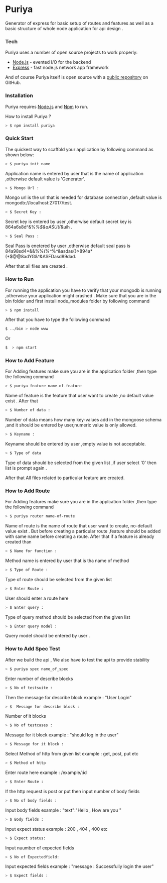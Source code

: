 # Puriya

Generator of express for basic setup of routes and features as well as a basic structure of whole node application for api design .

### Tech

Puriya uses a number of open source projects to work properly:


* [Node.js](https://www.nodejs.org) - evented I/O for the backend
* [Express](https://www.expressjs.com)  - fast node.js network app framework 


And of course Puriya  itself is open source with a [public repository](https://github.com/sudofy/puriya)
 on GitHub.

### Installation

Puriya requires [Node.js](https://nodejs.org/) and  [Npm](https://www.npmjs.com) to run.

How to install Puriya ?

```sh
> $ npm install puriya
```
### Quick Start
The quickest way to scaffold your application by following command as shown below:

```sh
> $ puriya init name
```
Application name is entered by user that is the name of application ,otherwise default value is 'Generator'.
```sh
> $ Mongo Url :
```
Mongo url is  the url that is needed for database connection ,default value is 
mongodb://localhost:27017/test.
```sh
> $ Secret Key :
```
Secret key is entered by user ,otherwise default secret key is 864a6s8d^&%*%$&aASU((*&uih .
```sh
> $ Seal Pass :
```
Seal Pass is enetered by user ,otherwise default seal pass is 
84a98sd4*&&%%*(%^*%^&asdas{}>894a*(*$@@8adYG&^&ASFDasd89dad.

After that all files are created .

### How to Run 
For running the application you have to verify that your mongodb is running ,otherwise your application might crashed .
Make sure that you are in the bin folder and first install node_modules folder by following command 
```sh
> $ npm install
```
After that you have to type the following command 
```sh
$ ../bin > node www
```
Or
```sh
$  > npm start
```
### How to Add Feature 
For Adding features make sure you are in the applcation folder ,then type the following command
```sh
> $ puriya feature name-of-feature
```
Name of feature is the feature that user want to create ,no default value exist .
After that 
```sh
> $ Number of data :
```
Number of data means how many key-values add in the mongoose schema ,and it should be entered by user,numeric value is only allowed.

```sh
> $ Keyname :
```
Keyname should be entered by user ,empty value is not acceptable.
```sh
> $ Type of data
```
Type of data should be selected from the given list ,if user select '0'
then list is prompt again .

After that All files related to particular feature are created.

### How to Add Route
For Adding features make sure you are in the applcation folder ,then type the following command
```sh
> $ puriya router name-of-route
```
Name of route is the name of route that user want to create, no-default value exist . But before creating a particular route ,feature should be added with same name before creating a route.
After that if a feature is already created than 
```sh
> $ Name for function :
```
Method name is entered by user that is tha name of method  
```sh
> $ Type of Route :
```
Type of route should be selected from the given list
```sh
> $ Enter Route :
```
User should enter a route here
```sh
> $ Enter query :
```
Type of query method should be selected from the given list 
```sh
> $ Enter query model :
```
Query model should be entered by user .

### How to Add Spec Test

After we build the api , We also have to test the api to provide stability

```sh
> $ puriya spec name_of_spec
```
Enter number of describe blocks

```sh
> $ No of testsuite : 
```
Then the message for describe block example : "User Login"
```sh
> $  Message for describe block : 
```
Number of it blocks
```sh
> $ No of testcases :
```
Message for it block example : "should log in the user"
```sh
> $ Message for it block : 
```
Select Method of http from given list example : get, post, put etc
```sh
> $ Method of http
```
Enter route here example : /example/:id
```sh
> $ Enter Route : 
```
If the http request is post or put then input number of body fields
```sh
> $ No of body fields : 
```
Input body fields  example : "text":"Hello , How are you "
```sh
> $ Body fields : 
```
Input expect status example : 200 , 404 , 400 etc
```sh
> $ Expect status: 
```
Input nuumber of expected fields
```sh
> $ No of Expectedfield:
```
Input expected fields example : "message : Successfully login the user"
```sh
> $ Expect fields : 
```
